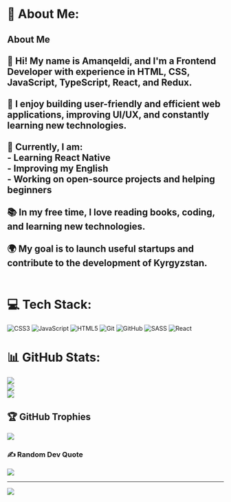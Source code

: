 # 💫 About Me:
## About Me  <br><br>👋 Hi! My name is **Amanqeldi**, and I'm a **Frontend Developer** with experience in **HTML, CSS, JavaScript, TypeScript, React, and Redux**.  <br><br>🚀 I enjoy building **user-friendly and efficient** web applications, improving UI/UX, and constantly learning new technologies.  <br><br>🎯 Currently, I am:  <br>- Learning **React Native**  <br>- Improving my **English**  <br>- Working on open-source projects and helping beginners  <br><br>📚 In my free time, I love **reading books, coding, and learning new technologies**.  <br><br>🌍 My goal is to **launch useful startups** and contribute to **the development of Kyrgyzstan**.  <br><br>


# 💻 Tech Stack:
![CSS3](https://img.shields.io/badge/css3-%231572B6.svg?style=for-the-badge&logo=css3&logoColor=white) ![JavaScript](https://img.shields.io/badge/javascript-%23323330.svg?style=for-the-badge&logo=javascript&logoColor=%23F7DF1E) ![HTML5](https://img.shields.io/badge/html5-%23E34F26.svg?style=for-the-badge&logo=html5&logoColor=white) ![Git](https://img.shields.io/badge/git-%23F05033.svg?style=for-the-badge&logo=git&logoColor=white) ![GitHub](https://img.shields.io/badge/github-%23121011.svg?style=for-the-badge&logo=github&logoColor=white) ![SASS](https://img.shields.io/badge/SASS-hotpink.svg?style=for-the-badge&logo=SASS&logoColor=white) ![React](https://img.shields.io/badge/react-%2320232a.svg?style=for-the-badge&logo=react&logoColor=%2361DAFB)
# 📊 GitHub Stats:
![](https://github-readme-stats.vercel.app/api?username=Amangeldi&theme=dark&hide_border=false&include_all_commits=true&count_private=true)<br/>
![](https://nirzak-streak-stats.vercel.app/?user=Amangeldi&theme=dark&hide_border=false)<br/>
![](https://github-readme-stats.vercel.app/api/top-langs/?username=Amangeldi&theme=dark&hide_border=false&include_all_commits=true&count_private=true&layout=compact)

## 🏆 GitHub Trophies
![](https://github-profile-trophy.vercel.app/?username=Amangeldi&theme=radical&no-frame=false&no-bg=true&margin-w=4)

### ✍️ Random Dev Quote
![](https://quotes-github-readme.vercel.app/api?type=horizontal&theme=radical)

---
[![](https://visitcount.itsvg.in/api?id=Amangeldi&icon=0&color=0)](https://visitcount.itsvg.in)

<!-- Proudly created with GPRM ( https://gprm.itsvg.in ) -->
